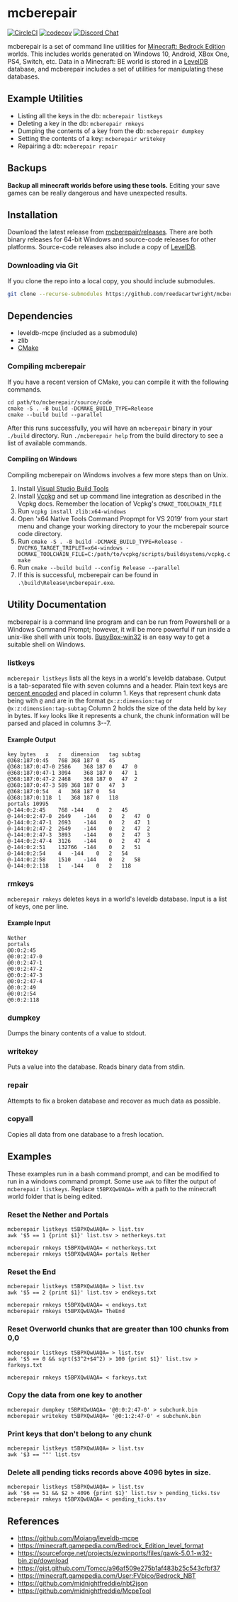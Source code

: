 # mcberepair

[![CircleCI](https://circleci.com/gh/reedacartwright/mcberepair/tree/master.svg?style=svg)](https://circleci.com/gh/reedacartwright/mcberepair/tree/master)
[![codecov](https://codecov.io/gh/reedacartwright/mcberepair/branch/master/graph/badge.svg)](https://codecov.io/gh/reedacartwright/mcberepair)
[![Discord Chat](https://img.shields.io/discord/710697981677928479.svg)](https://discord.gg/bxyyNh)  

mcberepair is a set of command line utilities for [Minecraft: Bedrock Edition](https://www.minecraft.net/en-us/about-minecraft) worlds.
This includes worlds generated on Windows 10, Android, XBox One, PS4, Switch, etc.
Data in a Minecraft: BE world is stored in a
[LevelDB](https://github.com/reedacartwright/leveldb-mcpe) database, and
mcberepair includes a set of utilities for manipulating these databases.

## Example Utilities

 - Listing all the keys in the db: `mcberepair listkeys`
 - Deleting a key in the db: `mcberepair rmkeys`
 - Dumping the contents of a key from the db: `mcberepair dumpkey`
 - Setting the contents of a key: `mcberepair writekey`
 - Repairing a db: `mcberepair repair`

## Backups

**Backup all minecraft worlds before using these tools.**
Editing your save games can be really dangerous and have unexpected results.

## Installation

Download the latest release from [mcberepair/releases](https://github.com/reedacartwright/mcberepair/releases). There are both binary releases for 64-bit Windows and source-code releases for other platforms.
Source-code releases also include a copy of [LevelDB](https://github.com/reedacartwright/leveldb-mcpe).

### Downloading via Git

If you clone the repo into a local copy, you should include submodules.

```sh
git clone --recurse-submodules https://github.com/reedacartwright/mcberepair.git
```

## Dependencies

 - leveldb-mcpe (included as a submodule)
 - zlib
 - [CMake](https://cmake.org/)

### Compiling mcberepair

If you have a recent version of CMake, you can compile it with the following commands.

```
cd path/to/mcberepair/source/code
cmake -S . -B build -DCMAKE_BUILD_TYPE=Release
cmake --build build --parallel
```

After this runs successfully, you will have an `mcberepair` binary in your `./build` directory.
Run `./mcberepair help` from the build directory to see a list of available commands.

#### Compiling on Windows

Compiling mcberepair on Windows involves a few more steps than on Unix.

 1. Install [Visual Studio Build Tools](https://visualstudio.microsoft.com/downloads/#build-tools-for-visual-studio-2019)
 1. Install [Vcpkg](https://github.com/microsoft/vcpkg) and set up command line integration as described in the Vcpkg docs. Remember the location of Vcpkg's `CMAKE_TOOLCHAIN_FILE`
 1. Run `vcpkg install zlib:x64-windows`
 1. Open 'x64 Native Tools Command Propmpt for VS 2019' from your start menu and change your working directory to your the mcberepair source code directory.
 1. Run `cmake -S . -B build -DCMAKE_BUILD_TYPE=Release -DVCPKG_TARGET_TRIPLET=x64-windows -DCMAKE_TOOLCHAIN_FILE=C:/path/to/vcpkg/scripts/buildsystems/vcpkg.cmake`
 1. Run `cmake --build build --config Release --parallel`
 1. If this is successful, mcberepair can be found in `.\build\Release\mcberepair.exe`.


## Utility Documentation

mcberepair is a command line program and can be run from Powershell or a Windows Command Prompt; however, it will be more powerful if run inside a unix-like shell with unix tools. [BusyBox-win32](https://frippery.org/busybox/) is an easy way to get a suitable shell on Windows.

### listkeys

`mcberepair listkeys` lists all the keys in a world's leveldb database. Output is a tab-separated file
with seven columns and a header.
Plain text keys are [percent encoded](https://en.wikipedia.org/wiki/Percent-encoding) and placed in column 1.
Keys that represent chunk data being with `@` and are in the format
`@x:z:dimension:tag` or `@x:z:dimension:tag-subtag`
Column 2 holds the size of the data held by `key` in bytes.
If `key` looks like it represents a chunk, the chunk information will be parsed
and placed in columns 3--7.

#### Example Output

```
key	bytes	x	z	dimension	tag	subtag
@368:187:0:45	768	368	187	0	45	
@368:187:0:47-0	2586	368	187	0	47	0
@368:187:0:47-1	3094	368	187	0	47	1
@368:187:0:47-2	2468	368	187	0	47	2
@368:187:0:47-3	589	368	187	0	47	3
@368:187:0:54	4	368	187	0	54	
@368:187:0:118	1	368	187	0	118	
portals	10995					
@-144:0:2:45	768	-144	0	2	45	
@-144:0:2:47-0	2649	-144	0	2	47	0
@-144:0:2:47-1	2693	-144	0	2	47	1
@-144:0:2:47-2	2649	-144	0	2	47	2
@-144:0:2:47-3	3893	-144	0	2	47	3
@-144:0:2:47-4	3126	-144	0	2	47	4
@-144:0:2:51	132766	-144	0	2	51	
@-144:0:2:54	4	-144	0	2	54	
@-144:0:2:58	1510	-144	0	2	58	
@-144:0:2:118	1	-144	0	2	118	
```

### rmkeys

`mcberepair rmkeys` deletes keys in a world's leveldb database.
Input is a list of keys, one per line.

#### Example Input

```
Nether
portals
@0:0:2:45
@0:0:2:47-0
@0:0:2:47-1
@0:0:2:47-2
@0:0:2:47-3
@0:0:2:47-4
@0:0:2:49
@0:0:2:54
@0:0:2:118
```

### dumpkey

Dumps the binary contents of a value to stdout.

### writekey

Puts a value into the database. Reads binary data from stdin.

### repair

Attempts to fix a broken database and recover as much data as possible.

### copyall

Copies all data from one database to a fresh location.

## Examples

These examples run in a bash command prompt, and can be modified to run in a windows
command prompt.
Some use `awk` to filter the output of `mcberepair listkeys`.
Replace `t5BPXQwUAQA=` with a path to the minecraft world folder that is being edited.

### Reset the Nether and Portals

```
mcberepair listkeys t5BPXQwUAQA= > list.tsv
awk '$5 == 1 {print $1}' list.tsv > netherkeys.txt

mcberepair rmkeys t5BPXQwUAQA= < netherkeys.txt
mcberepair rmkeys t5BPXQwUAQA= portals Nether
```

### Reset the End

```
mcberepair listkeys t5BPXQwUAQA= > list.tsv
awk '$5 == 2 {print $1}' list.tsv > endkeys.txt

mcberepair rmkeys t5BPXQwUAQA= < endkeys.txt
mcberepair rmkeys t5BPXQwUAQA= TheEnd
```

### Reset Overworld chunks that are greater than 100 chunks from 0,0

```
mcberepair listkeys t5BPXQwUAQA= > list.tsv
awk '$5 == 0 && sqrt($3^2+$4^2) > 100 {print $1}' list.tsv > farkeys.txt

mcberepair rmkeys t5BPXQwUAQA= < farkeys.txt
```

### Copy the data from one key to another

```
mcberepair dumpkey t5BPXQwUAQA= '@0:0:2:47-0' > subchunk.bin
mcberepair writekey t5BPXQwUAQA= '@0:1:2:47-0' < subchunk.bin
```

### Print keys that don't belong to any chunk

```
mcberepair listkeys t5BPXQwUAQA= > list.tsv
awk '$3 == ""' list.tsv
```

### Delete all pending ticks records above 4096 bytes in size.

```
mcberepair listkeys t5BPXQwUAQA= > list.tsv
awk '$6 == 51 && $2 > 4096 {print $1}' list.tsv > pending_ticks.tsv
mcberepair rmkeys t5BPXQwUAQA= < pending_ticks.tsv
```

## References

 - https://github.com/Mojang/leveldb-mcpe
 - https://minecraft.gamepedia.com/Bedrock_Edition_level_format
 - https://sourceforge.net/projects/ezwinports/files/gawk-5.0.1-w32-bin.zip/download
 - https://gist.github.com/Tomcc/a96af509e275b1af483b25c543cfbf37
 - https://minecraft.gamepedia.com/User:FVbico/Bedrock_NBT
 - https://github.com/midnightfreddie/nbt2json
 - https://github.com/midnightfreddie/McpeTool
